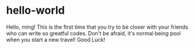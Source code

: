 # hello-world
Hello, ming!
This is the first time that you try to be closer with your friends who can write so greatful codes. 
Don't be afraid, it's normal being pool when you start a new travel! Good Luck!
